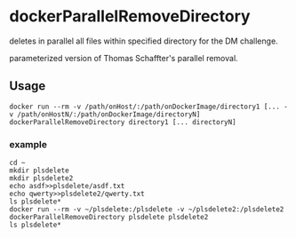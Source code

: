 # dockerParallelRemoveDirectory
deletes in parallel all files within specified directory for the DM challenge.

parameterized version of Thomas Schaffter's parallel removal.

## Usage
~~~~
docker run --rm -v /path/onHost/:/path/onDockerImage/directory1 [... -v /path/onHostN/:/path/onDockerImage/directoryN] dockerParallelRemoveDirectory directory1 [... directoryN]
~~~~
### example
~~~~
cd ~
mkdir plsdelete
mkdir plsdelete2
echo asdf>>plsdelete/asdf.txt
echo qwerty>>plsdelete2/qwerty.txt
ls plsdelete*
docker run --rm -v ~/plsdelete:/plsdelete -v ~/plsdelete2:/plsdelete2 dockerParallelRemoveDirectory plsdelete plsdelete2
ls plsdelete*
~~~~
